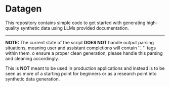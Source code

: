 # Datagen

This repository contains simple code to get started with generating high-quality synthetic data using LLMs provided documentation.

-----

**NOTE:** The current state of the script **DOES NOT** handle output parsing situations, meaning user and assistant completions will contain '<user></user>', '<assistant></assistant>' tags within them. o ensure a proper clean generation, please handle this parsing and cleaning accordingly.

This is **NOT** meant to be used in production applications and instead is to be seen as more of a starting point for beginners or as a research point into synthetic data generation.
